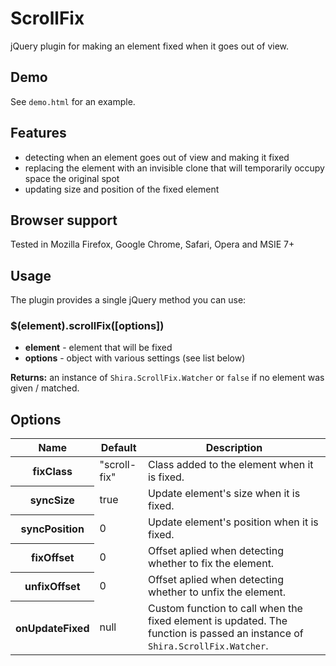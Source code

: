 # ScrollFix

jQuery plugin for making an element fixed when it goes out of view.


## Demo

See `demo.html` for an example.


## Features

- detecting when an element goes out of view and making it fixed
- replacing the element with an invisible clone that will temporarily occupy space the original spot
- updating size and position of the fixed element


## Browser support

Tested in Mozilla Firefox, Google Chrome, Safari, Opera and MSIE 7+


## Usage

The plugin provides a single jQuery method you can use:


### $(element).scrollFix([options])

- **element** - element that will be fixed
- **options** - object with various settings (see list below)

**Returns:** an instance of `Shira.ScrollFix.Watcher` or `false` if no element was given / matched.


## Options

<table>
    <thead>
        <tr>
            <th>Name</th>
            <th>Default</th>
            <th>Description</th>
        </tr>
    </thead>
    <tbody>
        <tr>
            <th>fixClass</th>
            <td>"scroll-fix"</td>
            <td>Class added to the element when it is fixed.</td>
        </tr>
        <tr>
            <th>syncSize</th>
            <td>true</td>
            <td>Update element's size when it is fixed.</td>
        </tr>
        <tr>
            <th>syncPosition</th>
            <td>0</td>
            <td>Update element's position when it is fixed.</td>
        </tr>
        <tr>
            <th>fixOffset</th>
            <td>0</td>
            <td>Offset aplied when detecting whether to fix the element.</td>
        </tr>
        <tr>
            <th>unfixOffset</th>
            <td>0</td>
            <td>Offset aplied when detecting whether to unfix the element.</td>
        </tr>
        <tr>
            <th>onUpdateFixed</th>
            <td>null</td>
            <td>Custom function to call when the fixed element is updated. The function is passed an instance of <code>Shira.ScrollFix.Watcher</code>.</td>
        </tr>
    </tbody>
</table>
